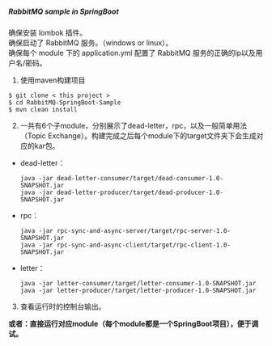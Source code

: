 ##### RabbitMQ sample in SpringBoot

确保安装 lombok 插件。<br>
确保启动了 RabbitMQ 服务。（windows or linux）。<br>
确保每个 module 下的 application.yml 配置了 RabbitMQ 服务的正确的ip以及用户名/密码。

1. 使用maven构建项目
```
$ git clone < this project >
$ cd RabbitMQ-SpringBoot-Sample
$ mvn clean install
```
2. 一共有6个子module，分别展示了dead-letter，rpc，以及一般简单用法（Topic Exchange）。构建完成之后每个module下的target文件夹下会生成对应的kar包。

- dead-letter：
    ```
    java -jar dead-letter-consumer/target/dead-consumer-1.0-SNAPSHOT.jar
    java -jar dead-letter-producer/target/dead-producer-1.0-SNAPSHOT.jar
    ```
- rpc：
    ```
    java -jar rpc-sync-and-async-server/target/rpc-server-1.0-SNAPSHOT.jar
    java -jar rpc-sync-and-async-client/target/rpc-client-1.0-SNAPSHOT.jar
    ```
- letter：
    ```
    java -jar letter-consumer/target/letter-consumer-1.0-SNAPSHOT.jar
    java -jar letter-producer/target/letter-producer-1.0-SNAPSHOT.jar
    ```
3. 查看运行时的控制台输出。

**或者：直接运行对应module（每个module都是一个SpringBoot项目），便于调试。**

